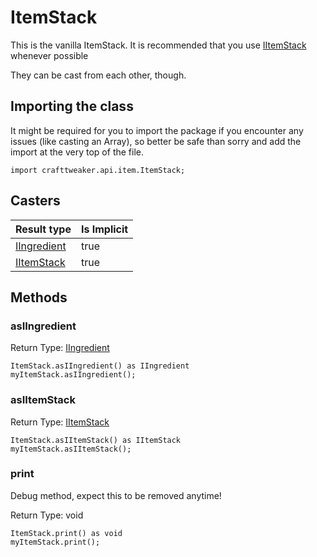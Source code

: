# ItemStack

This is the vanilla ItemStack.
 It is recommended that you use [IItemStack](/vanilla/api/items/IItemStack) whenever possible
 <p>
 They can be cast from each other, though.

## Importing the class

It might be required for you to import the package if you encounter any issues (like casting an Array), so better be safe than sorry and add the import at the very top of the file.
```zenscript
import crafttweaker.api.item.ItemStack;
```


## Casters

| Result type | Is Implicit |
|-------------|-------------|
| [IIngredient](/vanilla/api/items/IIngredient) | true |
| [IItemStack](/vanilla/api/items/IItemStack) | true |

## Methods

### asIIngredient

Return Type: [IIngredient](/vanilla/api/items/IIngredient)

```zenscript
ItemStack.asIIngredient() as IIngredient
myItemStack.asIIngredient();
```
### asIItemStack

Return Type: [IItemStack](/vanilla/api/items/IItemStack)

```zenscript
ItemStack.asIItemStack() as IItemStack
myItemStack.asIItemStack();
```
### print

Debug method, expect this to be removed anytime!

Return Type: void

```zenscript
ItemStack.print() as void
myItemStack.print();
```


